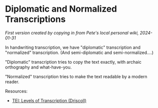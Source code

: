 # Diplomatic and Normalized Transcriptions

_First version created by copying in from Pete's local personal wiki, 2024-01-31_

In handwriting transcription, we have "diplomatic" transcription and "normalized" transcription.  (And semi-diplomatic and semi-normalized....)

"Diplomatic" transcription tries to copy the text exactly, with archaic orthography and what-have-you.

"Normalized" transcription tries to make the text readable by a modern reader.

Resources:

- [TEI: Levels of Transcription \(Driscoll\)](https://tei-c.org/Vault/ETE/Preview/driscoll.html)